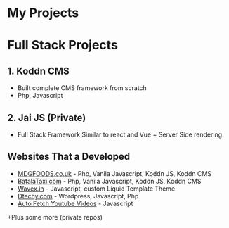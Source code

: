 # My Projects

# Full Stack Projects

## 1. Koddn CMS
- Built complete CMS framework from scratch
- Php, Javascript

## 2. Jai JS (Private)
- Full Stack Framework Similar to react and Vue  + Server Side rendering

## Websites That a Developed

- [MDGFOODS.co.uk](http://mdgfoods.co.uk/) - Php, Vanila Javascript, Koddn JS, Koddn CMS
- [BatalaTaxi.com](https://batalataxi.com/) - Php, Vanila Javascript, Koddn JS, Koddn CMS
- [Wavex.in](https://www.wavex.in/) - Javascript, custom Liquid Template Theme
- [Dtechy.com](https://www.dtechy.com/) - Wordpress, Javascript, Php
- [Auto Fetch Youtube Videos](https://www.ggsfoundation.in/videos) - Javascript

+Plus some more (private repos)
